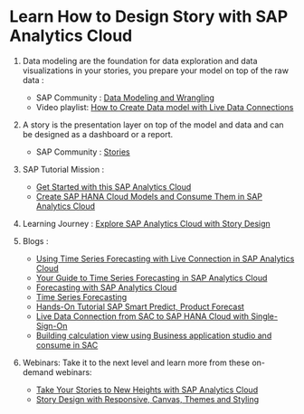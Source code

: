 # Learn How to Design Story with SAP Analytics Cloud

1. Data modeling are the foundation for data exploration and data visualizations in your stories, you prepare your model on top of the raw data :
   * SAP Community : [Data Modeling and Wrangling](https://community.sap.com/topics/cloud-analytics/modeling)
   * Video playlist: [How to Create Data model with Live Data Connections](https://www.youtube.com/watch?v=VViYrORQPgA)

2. A story is the presentation layer on top of the model and data and can be designed as a dashboard or a report. 
   * SAP Community : [Stories](https://community.sap.com/topics/cloud-analytics/stories-reporting-exploration#stories)

3. SAP Tutorial Mission : 
    * [Get Started with this SAP Analytics Cloud](https://developers.sap.com/mission.get-started-sac.html)
    * [Create SAP HANA Cloud Models and Consume Them in SAP Analytics Cloud](https://developers.sap.com/group.hana-cloud-models-analytics-cloud.html)

4. Learning Journey : [Explore SAP Analytics Cloud with Story Design](https://learning.sap.com/learning-journey/explore-sap-analytics-cloud-with-story-design)

5. Blogs :
    * [Using Time Series Forecasting with Live Connection in SAP Analytics Cloud](https://blogs.sap.com/2018/01/02/using-time-series-forecasting-with-live-connection-in-sap-analytics-cloud/)
    * [Your Guide to Time Series Forecasting in SAP Analytics Cloud](https://blogs.sap.com/2019/04/12/guide-time-series-forecasting/)
    * [Forecasting with SAP Analytics Cloud](https://blogs.sap.com/2022/05/04/forecasting-with-sap-analytics-cloud/)
    * [Time Series Forecasting](https://blogs.sap.com/2017/08/29/time-series-forecasting/)
    * [Hands-On Tutorial SAP Smart Predict, Product Forecast](https://blogs.sap.com/2018/10/31/hands-on-tutorial-sap-smart-predict-product-forecast/)
    * [Live Data Connection from SAC to SAP HANA Cloud with Single-Sign-On](https://blogs.sap.com/2020/10/15/live-data-connection-from-sac-to-sap-hana-cloud-with-single-sign-on/)
    * [Building calculation view using Business application studio and consume in SAC](https://blogs.sap.com/2021/04/20/building-calculation-view-using-business-application-studio-and-consume-in-sac/)

6. Webinars: Take it to the next level and learn more from these on-demand webinars:
    * [Take Your Stories to New Heights with SAP Analytics Cloud](https://event.on24.com/wcc/r/2155535/EFF506BCA7FE0AFE39DDCA2F7D80625B)
    * [Story Design with Responsive, Canvas, Themes and Styling](https://event.on24.com/wcc/r/2155535/EFF506BCA7FE0AFE39DDCA2F7D80625B)
    

  
